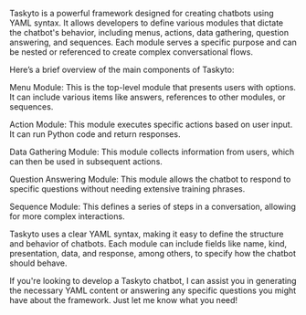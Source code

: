 Taskyto is a powerful framework designed for creating chatbots using YAML syntax. It allows developers to define various modules that dictate the chatbot's behavior, including menus, actions, data gathering, question answering, and sequences. Each module serves a specific purpose and can be nested or referenced to create complex conversational flows.

Here’s a brief overview of the main components of Taskyto:

Menu Module: This is the top-level module that presents users with options. It can include various items like answers, references to other modules, or sequences.

Action Module: This module executes specific actions based on user input. It can run Python code and return responses.

Data Gathering Module: This module collects information from users, which can then be used in subsequent actions.

Question Answering Module: This module allows the chatbot to respond to specific questions without needing extensive training phrases.

Sequence Module: This defines a series of steps in a conversation, allowing for more complex interactions.

Taskyto uses a clear YAML syntax, making it easy to define the structure and behavior of chatbots. Each module can include fields like name, kind, presentation, data, and response, among others, to specify how the chatbot should behave.

If you're looking to develop a Taskyto chatbot, I can assist you in generating the necessary YAML content or answering any specific questions you might have about the framework. Just let me know what you need!